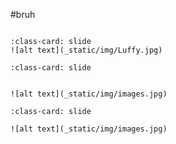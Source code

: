 #bruh

```{include} _static/play_pause.html
```

```{card} 
:class-card: slide
![alt text](_static/img/Luffy.jpg) 
```


```{card} 
:class-card: slide


![alt text](_static/img/images.jpg)
```


```{card} 
:class-card: slide

![alt text](_static/img/images.jpg)
```

